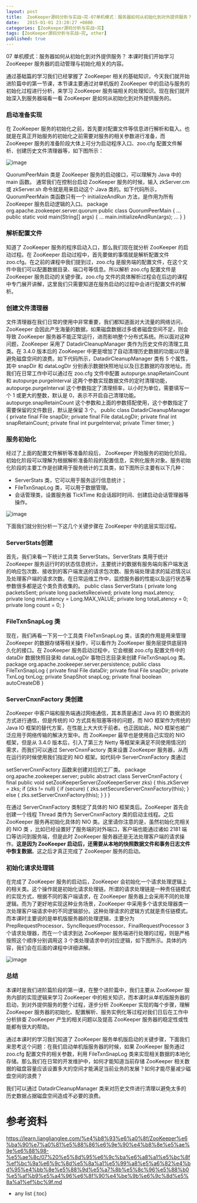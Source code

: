 ```yaml
---
layout: post
title:  ZooKeeper源码分析与实战~完-07单机模式：服务器如何从初始化到对外提供服务？
date:   2015-01-01 23:20:27 +0800
categories: [ZooKeeper源码分析与实战~完]
tags: [ZooKeeper源码分析与实战~完, other]
published: true
---
```




07 单机模式：服务器如何从初始化到对外提供服务？
本课时我们开始学习 ZooKeeper 服务器的启动管理与初始化相关的内容。

通过基础篇的学习我们已经掌握了 ZooKeeper 相关的基础知识，今天我们就开始进阶篇中的第一节课，本节课主要通过对单机版的 ZooKeeper 中的启动与服务的初始化过程进行分析，来学习 ZooKeeper 服务端相关的处理知识。现在我们就开始深入到服务器端看一看 ZooKeeper 是如何从初始化到对外提供服务的。

### 启动准备实现

在 ZooKeeper 服务的初始化之前，首先要对配置文件等信息进行解析和载入。也就是在真正开始服务的初始化之前需要对服务的相关参数进行准备，而 ZooKeeper 服务的准备阶段大体上可分为启动程序入口、zoo.cfg 配置文件解析、创建历史文件清理器等，如下图所示：

![image](https://learn.lianglianglee.com/%e4%b8%93%e6%a0%8f/ZooKeeper%e6%ba%90%e7%a0%81%e5%88%86%e6%9e%90%e4%b8%8e%e5%ae%9e%e6%88%98-%e5%ae%8c/assets/Ciqc1F7OQ_uAU5yzAABbrnOyALM516.png)

QuorumPeerMain 类是 ZooKeeper 服务的启动接口，可以理解为 Java 中的 main 函数。 通常我们在控制台启动 ZooKeeper 服务的时候，输入 zkServer.cm 或 zkServer.sh 命令就是用来启动这个 Java 类的。如下代码所示，QuorumPeerMain 类函数只有一个 initializeAndRun 方法，是作用为所有 ZooKeeper 服务启动逻辑的入口。
package org.apache.zookeeper.server.quorum public class QuorumPeerMain { ... public static void main(String[] args) { ... main.initializeAndRun(args); ... } }

### 解析配置文件

知道了 ZooKeeper 服务的程序启动入口，那么我们现在就分析 ZooKeeper 的启动过程。在 ZooKeeper 启动过程中，首先要做的事情就是解析配置文件 zoo.cfg。在之前的课程中我们提到过，zoo.cfg 是服务端的配置文件，在这个文件中我们可以配置数据目录、端口号等信息。所以解析 zoo.cfg 配置文件是 ZooKeeper 服务启动的关键步骤。zoo.cfg 文件的具体解析过程会在后边的课程中专门展开讲解，这里我们只需要知道在服务启动的过程中会进行配置文件的解析。

### 创建文件清理器

文件清理器在我们日常的使用中非常重要，我们都知道面对大流量的网络访问，ZooKeeper 会因此产生海量的数据，如果磁盘数据过多或者磁盘空间不足，则会导致 ZooKeeper 服务器不能正常运行，进而影响整个分布式系统。所以面对这种问题，ZooKeeper 采用了 DatadirCleanupManager 类作为历史文件的清理工具类。在 3.4.0 版本后的 ZooKeeper 中更是增加了自动清理历史数据的功能以尽量避免磁盘空间的浪费。如下代码所示，DatadirCleanupManager 类有 5 个属性，其中 snapDir 和 dataLogDir 分别表示数据快照地址以及日志数据的存放地址。而我们在日常工作中可以通过在 zoo.cfg 文件中配置 autopurge.snapRetainCount 和 autopurge.purgeInterval 这两个参数实现数据文件的定时清理功能，autopurge.purgeInterval 这个参数指定了清理频率，以小时为单位，需要填写一个 1 或更大的整数，默认是 0，表示不开启自己清理功能。autopurge.snapRetainCount 这个参数和上面的参数搭配使用，这个参数指定了需要保留的文件数目，默认是保留 3 个。
public class DatadirCleanupManager { private final File snapDir; private final File dataLogDir; private final int snapRetainCount; private final int purgeInterval; private Timer timer; }

### 服务初始化

经过了上面的配置文件解析等准备阶段后， ZooKeeper 开始服务的初始化阶段。初始化阶段可以理解为根据解析准备阶段的配置信息，实例化服务对象。服务初始化阶段的主要工作是创建用于服务统计的工具类，如下图所示主要有以下几种：

* ServerStats 类，它可以用于服务运行信息统计；
* FileTxnSnapLog 类，可以用于数据管理。
* 会话管理类，设置服务器 TickTime 和会话超时时间、创建启动会话管理器等操作。

![image](https://learn.lianglianglee.com/%e4%b8%93%e6%a0%8f/ZooKeeper%e6%ba%90%e7%a0%81%e5%88%86%e6%9e%90%e4%b8%8e%e5%ae%9e%e6%88%98-%e5%ae%8c/assets/CgqCHl7ORB-AdNM1AABRbvNSlEE886.png)

下面我们就分别分析一下这几个关键步骤在 ZooKeeper 中的底层实现过程。

### ServerStats创建

首先，我们来看一下统计工具类 ServerStats。ServerStats 类用于统计 ZooKeeper 服务运行时的状态信息统计。主要统计的数据有服务端向客户端发送的响应包次数、接收到的客户端发送的请求包次数、服务端处理请求的延迟情况以及处理客户端的请求次数。在日常运维工作中，监控服务器的性能以及运行状态等参数很多都是这个类负责收集的。
public class ServerStats { private long packetsSent; private long packetsReceived; private long maxLatency; private long minLatency = Long.MAX_VALUE; private long totalLatency = 0; private long count = 0; }

### FileTxnSnapLog 类

现在，我们再看一下另一个工具类 FileTxnSnapLog 类，该类的作用是用来管理 ZooKeeper 的数据存储等相关操作，可以看作为 ZooKeeper 服务层提供底层持久化的接口。在 ZooKeeper 服务启动过程中，它会根据 zoo.cfg 配置文件中的 dataDir 数据快照目录和 dataLogDir 事物日志目录来创建 FileTxnSnapLog 类。
package org.apache.zookeeper.server.persistence; public class FileTxnSnapLog { private final File dataDir; private final File snapDir; private TxnLog txnLog; private SnapShot snapLog; private final boolean autoCreateDB }

### ServerCnxnFactory 类创建

ZooKeeper 中客户端和服务端通过网络通信，其本质是通过 Java 的 IO 数据流的方式进行通信，但是传统的 IO 方式具有阻塞等待的问题，而 NIO 框架作为传统的 Java IO 框架的替代方案，在性能上大大优于前者。也正因如此，NIO 框架也被广泛应用于网络传输的解决方案中。而 ZooKeeper 最早也是使用自己实现的 NIO 框架，但是从 3.4.0 版本后，引入了第三方 Netty 等框架来满足不同使用情况的需求，而我们可以通过 ServerCnxnFactory 类来设置 ZooKeeper 服务器，从而在运行的时候使用我们指定的 NIO 框架。如代码中 ServerCnxnFactory 类通过

setServerCnxnFactory 函数来创建对应的工厂类。
package org.apache.zookeeper.server; public abstract class ServerCnxnFactory { final public void setZooKeeperServer(ZooKeeperServer zks) { this.zkServer = zks; if (zks != null) { if (secure) { zks.setSecureServerCnxnFactory(this); } else { zks.setServerCnxnFactory(this); } } }

在通过 ServerCnxnFactory 类制定了具体的 NIO 框架类后。ZooKeeper 首先会创建一个线程 Thread 类作为 ServerCnxnFactory 类的启动主线程。之后 ZooKeeper 服务再初始化具体的 NIO 类。这里请你注意的是，虽然初始化完相关的 NIO 类 ，比如已经设置好了服务端的对外端口，客户端也能通过诸如 2181 端口等访问到服务端，但是此时 ZooKeeper 服务器还是无法处理客户端的请求操作。**这是因为 ZooKeeper 启动后，还需要从本地的快照数据文件和事务日志文件中恢复数据**。这之后才真正完成了 ZooKeeper 服务的启动。

### 初始化请求处理链

在完成了 ZooKeeper 服务的启动后，ZooKeeper 会初始化一个请求处理逻辑上的相关类。这个操作就是初始化请求处理链。所谓的请求处理链是一种责任链模式的实现方式，根据不同的客户端请求，在 ZooKeeper 服务器上会采用不同的处理逻辑。而为了更好地实现这种业务场景，ZooKeeper 中采用多个请求处理器类一次处理客户端请求中的不同逻辑部分。这种处理请求的逻辑方式就是责任链模式。而本课时主要说的是单机版服务器的处理逻辑，主要分为PrepRequestProcessor、SyncRequestProcessor、FinalRequestProcessor 3 个请求处理器，而在一个请求到达 ZooKeeper 服务端进行处理的过程，则是严格按照这个顺序分别调用这 3 个类处理请求中的对应逻辑，如下图所示。具体的内容，我们会在后面的课程中详细讲解。

![image](https://learn.lianglianglee.com/%e4%b8%93%e6%a0%8f/ZooKeeper%e6%ba%90%e7%a0%81%e5%88%86%e6%9e%90%e4%b8%8e%e5%ae%9e%e6%88%98-%e5%ae%8c/assets/CgqCHl7ORDiAIMqzAABBGUvvhFU739.png)

### 总结

本课时是我们进阶篇阶段的第一课，在整个进阶篇中，我们主要从 ZooKeeper 服务内部的实现逻辑来学习 ZooKeeper 中的相关知识，而本课时从单机版服务器的启动，到对外提供服务的整个过程，逐步分析 ZooKeeper 实现的每个步骤，理解 ZooKeeper 服务器的初始化、配置解析、服务实例化等过程对我们日后在工作中分析排查 ZooKeeper 产生的相关问题以及提高 ZooKeeper 服务器的稳定性或性能都有很大的帮助。

通过本课时的学习我们知道了 ZooKeeper 服务单机版启动的关键步骤，下面我们来思考这个问题：在我们启动单机版服务器的时候，如果 ZooKeeper 服务通过 zoo.cfg 配置文件的相关参数，利用 FileTxnSnapLog 类来实现相关数据的本地化存储。那么我们在日常的开发维护中，如何才能知道当前存储 ZooKeeper 相关数据的磁盘容量应该设置多大的空间才能满足当前业务的发展？如何才能尽量减少磁盘空间的浪费？

我们可以通过 DatadirCleanupManager 类来对历史文件进行清理以避免太多的历史数据占据磁盘空间造成不必要的浪费。




# 参考资料

https://learn.lianglianglee.com/%e4%b8%93%e6%a0%8f/ZooKeeper%e6%ba%90%e7%a0%81%e5%88%86%e6%9e%90%e4%b8%8e%e5%ae%9e%e6%88%98-%e5%ae%8c/07%20%e5%8d%95%e6%9c%ba%e6%a8%a1%e5%bc%8f%ef%bc%9a%e6%9c%8d%e5%8a%a1%e5%99%a8%e5%a6%82%e4%bd%95%e4%bb%8e%e5%88%9d%e5%a7%8b%e5%8c%96%e5%88%b0%e5%af%b9%e5%a4%96%e6%8f%90%e4%be%9b%e6%9c%8d%e5%8a%a1%ef%bc%9f.md

* any list
{:toc}
